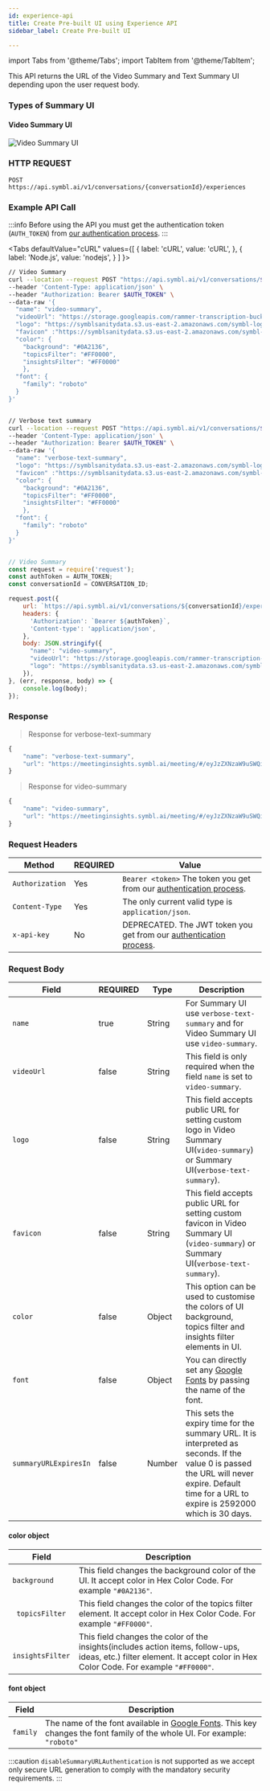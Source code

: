 ```yaml
---
id: experience-api
title: Create Pre-built UI using Experience API
sidebar_label: Create Pre-built UI

---
```


import Tabs from '@theme/Tabs';
import TabItem from '@theme/TabItem';

This API returns the URL of the Video Summary and Text Summary UI depending upon the user request body.


### Types of Summary UI

#### Video Summary UI
![Video Summary UI](/img/videosummaryUI.gif)

<!-- #### Text Summary UI
![Text summary](/img/text-summary.png) -->


### HTTP REQUEST

```POST```  `https://api.symbl.ai/v1/conversations/{conversationId}/experiences`

### Example API Call

:::info
Before using the API you must get the authentication token (`AUTH_TOKEN`) from [our authentication process](/docs/developer-tools/authentication).
:::


<Tabs
  defaultValue="cURL"
  values={[
    { label: 'cURL', value: 'cURL', },
    { label: 'Node.js', value: 'nodejs', }
  ]
}>
<TabItem value="cURL">

```bash
// Video Summary
curl --location --request POST "https://api.symbl.ai/v1/conversations/$CONVERSATION_ID/experiences" \
--header 'Content-Type: application/json' \
--header "Authorization: Bearer $AUTH_TOKEN" \
--data-raw '{
  "name": "video-summary",
  "videoUrl": "https://storage.googleapis.com/rammer-transcription-bucket/small.mp4",
  "logo": "https://symblsanitydata.s3.us-east-2.amazonaws.com/symbl-logo.png",
  "favicon" :"https://symblsanitydata.s3.us-east-2.amazonaws.com/symbl-favicon.png",
  "color": {
    "background": "#0A2136",
    "topicsFilter": "#FF0000",
    "insightsFilter": "#FF0000"
    },
  "font": {
    "family": "roboto"
  }
}'


// Verbose text summary
curl --location --request POST "https://api.symbl.ai/v1/conversations/$CONVERSATION_ID/experiences" \
--header 'Content-Type: application/json' \
--header "Authorization: Bearer $AUTH_TOKEN" \
--data-raw '{
  "name": "verbose-text-summary",
  "logo": "https://symblsanitydata.s3.us-east-2.amazonaws.com/symbl-logo.png",
  "favicon" :"https://symblsanitydata.s3.us-east-2.amazonaws.com/symbl-favicon.png",
  "color": {
    "background": "#0A2136",
    "topicsFilter": "#FF0000",
    "insightsFilter": "#FF0000"
    },
  "font": {
    "family": "roboto"
  }
}'
```

</TabItem>

<TabItem value="nodejs">

```js

// Video Summary
const request = require('request');
const authToken = AUTH_TOKEN;
const conversationId = CONVERSATION_ID;

request.post({
    url: `https://api.symbl.ai/v1/conversations/${conversationId}/experiences`,
    headers: {
      'Authorization': `Bearer ${authToken}`,
      'Content-type': 'application/json',
    },
    body: JSON.stringify({
      "name": "video-summary",
      "videoUrl": "https://storage.googleapis.com/rammer-transcription-bucket/small.mp4",
      "logo": "https://symblsanitydata.s3.us-east-2.amazonaws.com/symbl-logo.pngp"
    }),
}, (err, response, body) => {
    console.log(body);
});
```

</TabItem>
</Tabs>


### Response
>Response for verbose-text-summary

```javascript
{
    "name": "verbose-text-summary",
    "url": "https://meetinginsights.symbl.ai/meeting/#/eyJzZXNzaW9uSWQiOiI0NTMyNTY2NDc2NDU1OTM2In0="
}
```
 >Response for video-summary

```javascript
{
    "name": "video-summary",
    "url": "https://meetinginsights.symbl.ai/meeting/#/eyJzZXNzaW9uSWQiOiI1ODU5NjczMDg1MzEzMDI0IiwidmlkZW9VcmwiOiJodHRwczovL3N0b3JhZ2UuZ29vZ2xlYXBpcy5jb20vcmFtbWVyLXRyYW5zY3JpcHRpb24tYnVja2V0L3NtYWxsLm1wNCJ9?showVideoSummary=true"
}
```


### Request Headers

Method  | REQUIRED  | Value
---------- | ------- | -------
```Authorization``` | Yes | `Bearer <token>` The token you get from our [authentication process](/docs/developer-tools/authentication).
```Content-Type``` | Yes | The only current valid type is `application/json`.
```x-api-key``` | No | DEPRECATED. The JWT token you get from our [authentication process](/docs/developer-tools/authentication).

### Request Body

Field  | REQUIRED  | Type | Description
---------- | ------- | ------- |  -------
```name``` | true | String |  For Summary UI use `verbose-text-summary` and for Video Summary UI use `video-summary`.
```videoUrl```| false | String |  This field is only required when the field `name` is set to `video-summary`.
```logo```| false | String |  This field accepts public URL for setting custom logo in Video Summary UI(`video-summary`) or Summary UI(`verbose-text-summary`).
```favicon```| false | String |  This field accepts public URL for setting custom favicon in Video Summary UI (`video-summary`) or Summary UI(`verbose-text-summary`).
```color```| false | Object | This option can be used to customise the colors of UI background, topics filter and insights filter elements in UI.
```font``` | false | Object | You can directly set any [Google Fonts](https://fonts.google.com/) by passing the name of the font.
```summaryURLExpiresIn``` | false | Number | This sets the expiry time for the summary URL. It is interpreted as seconds. If the value 0 is passed the URL will never expire. Default time for a URL to expire is 2592000 which is 30 days.

#### color object

Field  | Description
---------- | -------
```background ``` | This field changes the background color of the UI. It accept color in Hex Color Code. For example ``"#0A2136"``.
``` topicsFilter``` | This field changes the color of the topics filter element. It accept color in Hex Color Code. For example ``"#FF0000"``.
``` insightsFilter``` | This field changes the color of the insights(includes action items, follow-ups, ideas, etc.) filter element. It accept color in Hex Color Code. For example ``"#FF0000"``.

#### font object

Field  | Description
---------- | -------
```family``` | The name of the font available in [Google Fonts](https://fonts.google.com/). This key changes the font family of the whole UI. For example: `"roboto"`

:::caution
`disableSummaryURLAuthentication` is not supported as we accept only secure URL generation to comply with the mandatory security requirements. 
:::